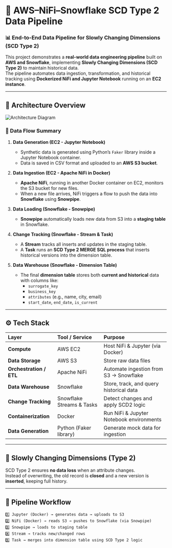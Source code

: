 # 🚀 AWS–NiFi–Snowflake SCD Type 2 Data Pipeline

### 📊 End-to-End Data Pipeline for Slowly Changing Dimensions (SCD Type 2)

This project demonstrates a **real-world data engineering pipeline** built on **AWS and Snowflake**, implementing **Slowly Changing Dimensions (SCD Type 2)** to maintain historical data.  
The pipeline automates data ingestion, transformation, and historical tracking using **Dockerized NiFi and Jupyter Notebook** running on an **EC2 instance**.

---

## 🧱 Architecture Overview

![Architecture Diagram](./img/scd_architecture.png)


### 🔹 Data Flow Summary

1. **Data Generation (EC2 - Jupyter Notebook)**  
   - Synthetic data is generated using Python’s `Faker` library inside a Jupyter Notebook container.  
   - Data is saved in CSV format and uploaded to an **AWS S3 bucket**.

2. **Data Ingestion (EC2 - Apache NiFi in Docker)**  
   - **Apache NiFi**, running in another Docker container on EC2, monitors the S3 bucket for new files.  
   - When a new file arrives, NiFi triggers a flow to push the data into **Snowflake** using **Snowpipe**.

3. **Data Loading (Snowflake - Snowpipe)**  
   - **Snowpipe** automatically loads new data from S3 into a **staging table** in Snowflake.

4. **Change Tracking (Snowflake - Stream & Task)**  
   - A **Stream** tracks all inserts and updates in the staging table.  
   - A **Task** runs an **SCD Type 2 MERGE SQL process** that inserts historical versions into the dimension table.

5. **Data Warehouse (Snowflake - Dimension Table)**  
   - The final **dimension table** stores both **current and historical** data with columns like:
     - `surrogate_key`
     - `business_key`
     - `attributes` (e.g., name, city, email)
     - `start_date`, `end_date`, `is_current`

---

## ⚙️ Tech Stack

| Layer | Tool / Service | Purpose |
|:------|:----------------|:--------|
| **Compute** | AWS EC2 | Host NiFi & Jupyter (via Docker) |
| **Data Storage** | AWS S3 | Store raw data files |
| **Orchestration / ETL** | Apache NiFi | Automate ingestion from S3 → Snowflake |
| **Data Warehouse** | Snowflake | Store, track, and query historical data |
| **Change Tracking** | Snowflake Streams & Tasks | Detect changes and apply SCD2 logic |
| **Containerization** | Docker | Run NiFi & Jupyter Notebook environments |
| **Data Generation** | Python (Faker library) | Generate mock data for ingestion |

---

## 🧠 Slowly Changing Dimensions (Type 2)

SCD Type 2 ensures **no data loss** when an attribute changes.  
Instead of overwriting, the old record is **closed** and a new version is **inserted**, keeping full history.

---

## 🔁 Pipeline Workflow

```text
1️⃣ Jupyter (Docker) → generates data → uploads to S3
2️⃣ NiFi (Docker) → reads S3 → pushes to Snowflake (via Snowpipe)
3️⃣ Snowpipe → loads to staging table
4️⃣ Stream → tracks new/changed rows
5️⃣ Task → merges into dimension table using SCD Type 2 logic
